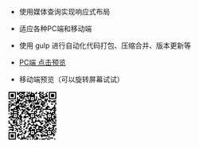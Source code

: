 
- 使用媒体查询实现响应式布局

- 适应各种PC端和移动端

- 使用 gulp 进行自动化代码打包、压缩合并、版本更新等 

- [PC端 点击预览](https://winters0991.github.io/ResponsiveWeb/dist/index.html)



- 移动端预览（可以旋转屏幕试试） 
<img src='./mobile.png' width = "100" height = "100" alt="二维码"> 